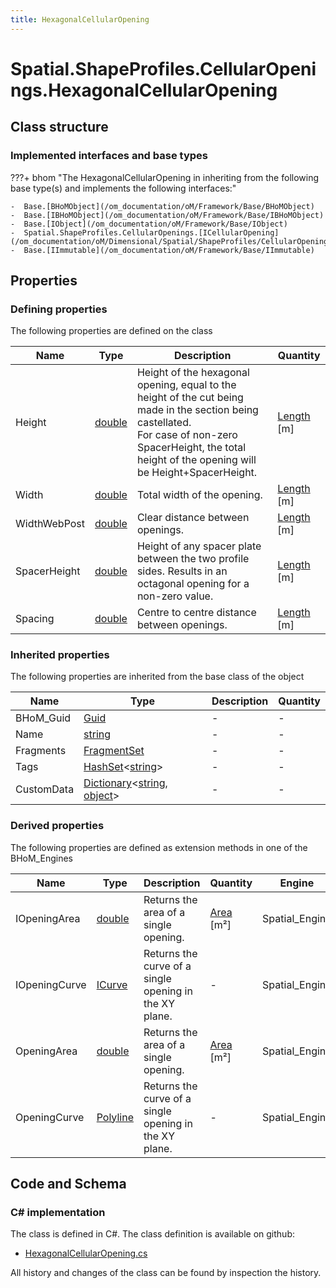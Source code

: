 ```yaml
---
title: HexagonalCellularOpening
---
```


# Spatial.ShapeProfiles.CellularOpenings.HexagonalCellularOpening



## Class structure

### Implemented interfaces and base types

???+ bhom "The HexagonalCellularOpening in inheriting from the following base type(s) and implements the following interfaces:"

    -  Base.[BHoMObject](/om_documentation/oM/Framework/Base/BHoMObject)
    -  Base.[IBHoMObject](/om_documentation/oM/Framework/Base/IBHoMObject)
    -  Base.[IObject](/om_documentation/oM/Framework/Base/IObject)
    -  Spatial.ShapeProfiles.CellularOpenings.[ICellularOpening](/om_documentation/oM/Dimensional/Spatial/ShapeProfiles/CellularOpenings/ICellularOpening)
    -  Base.[IImmutable](/om_documentation/oM/Framework/Base/IImmutable)


## Properties



### Defining properties

The following properties are defined on the class

| Name             | Type             | Description      | Quantity         |
|------------------|------------------|------------------|------------------|
| Height | [double](https://learn.microsoft.com/en-us/dotnet/api/System.Double?view=netstandard-2.0) | Height of the hexagonal opening, equal to the height of the cut being made in the section being castellated.<br>For case of non-zero SpacerHeight, the total height of the opening will be Height+SpacerHeight. | [Length](/om_documentation/oM/Dimensional/Quantities/Attributes/Length) [m] |
| Width | [double](https://learn.microsoft.com/en-us/dotnet/api/System.Double?view=netstandard-2.0) | Total width of the opening. | [Length](/om_documentation/oM/Dimensional/Quantities/Attributes/Length) [m] |
| WidthWebPost | [double](https://learn.microsoft.com/en-us/dotnet/api/System.Double?view=netstandard-2.0) | Clear distance between openings. | [Length](/om_documentation/oM/Dimensional/Quantities/Attributes/Length) [m] |
| SpacerHeight | [double](https://learn.microsoft.com/en-us/dotnet/api/System.Double?view=netstandard-2.0) | Height of any spacer plate between the two profile sides. Results in an octagonal opening for a non-zero value. | [Length](/om_documentation/oM/Dimensional/Quantities/Attributes/Length) [m] |
| Spacing | [double](https://learn.microsoft.com/en-us/dotnet/api/System.Double?view=netstandard-2.0) | Centre to centre distance between openings. | [Length](/om_documentation/oM/Dimensional/Quantities/Attributes/Length) [m] |


### Inherited properties
The following properties are inherited from the base class of the object

| Name             | Type             | Description      | Quantity         |
|------------------|------------------|------------------|------------------|
| BHoM_Guid | [Guid](https://learn.microsoft.com/en-us/dotnet/api/System.Guid?view=netstandard-2.0) | - | - |
| Name | [string](https://learn.microsoft.com/en-us/dotnet/api/System.String?view=netstandard-2.0) | - | - |
| Fragments | [FragmentSet](/om_documentation/oM/Framework/Base/FragmentSet) | - | - |
| Tags | [HashSet](https://learn.microsoft.com/en-us/dotnet/api/System.Collections.Generic.HashSet-1?view=netstandard-2.0)&lt;[string](https://learn.microsoft.com/en-us/dotnet/api/System.String?view=netstandard-2.0)&gt; | - | - |
| CustomData | [Dictionary](https://learn.microsoft.com/en-us/dotnet/api/System.Collections.Generic.Dictionary-2?view=netstandard-2.0)&lt;[string](https://learn.microsoft.com/en-us/dotnet/api/System.String?view=netstandard-2.0), [object](https://learn.microsoft.com/en-us/dotnet/api/System.Object?view=netstandard-2.0)&gt; | - | - |


### Derived properties

The following properties are defined as extension methods in one of the BHoM_Engines

| Name             | Type             | Description      | Quantity         | Engine           |
|------------------|------------------|------------------|------------------|------------------|
| IOpeningArea | [double](https://learn.microsoft.com/en-us/dotnet/api/System.Double?view=netstandard-2.0) | Returns the area of a single opening. | [Area](/om_documentation/oM/Dimensional/Quantities/Attributes/Area) [m²] | Spatial_Engine |
| IOpeningCurve | [ICurve](/om_documentation/oM/Dimensional/Geometry/ICurve) | Returns the curve of a single opening in the XY plane. | - | Spatial_Engine |
| OpeningArea | [double](https://learn.microsoft.com/en-us/dotnet/api/System.Double?view=netstandard-2.0) | Returns the area of a single opening. | [Area](/om_documentation/oM/Dimensional/Quantities/Attributes/Area) [m²] | Spatial_Engine |
| OpeningCurve | [Polyline](/om_documentation/oM/Dimensional/Geometry/Polyline) | Returns the curve of a single opening in the XY plane. | - | Spatial_Engine |


## Code and Schema

### C# implementation

The class is defined in C#. The class definition is available on github:

- [HexagonalCellularOpening.cs](https://github.com/BHoM/BHoM/blob/develop/Spatial_oM/ShapeProfiles\CellularOpenings\HexagonalCellularOpening.cs)

All history and changes of the class can be found by inspection the history.
